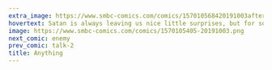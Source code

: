 ```yaml
---
extra_image: https://www.smbc-comics.com/comics/157010568420191003after.png
hovertext: Satan is always leaving us nice little surprises, but for some reason we don't like him.
image: https://www.smbc-comics.com/comics/1570105405-20191003.png
next_comic: enemy
prev_comic: talk-2
title: Anything
---
```


